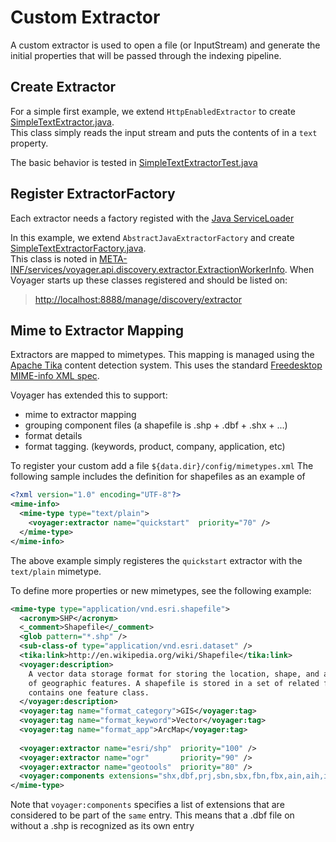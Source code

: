 Custom Extractor
================

A custom extractor is used to open a file (or InputStream) and generate the initial properties
that will be passed through the indexing pipeline.



Create Extractor
----------------
For a simple first example, we extend <code>HttpEnabledExtractor</code> to create [SimpleTextExtractor.java].  
This class simply reads the input stream and puts the contents of in a `text` property.

The basic behavior is tested in [SimpleTextExtractorTest.java]


Register ExtractorFactory
-------------------------
Each extractor needs a factory registed with the [Java ServiceLoader](http://docs.oracle.com/javase/6/docs/api/java/util/ServiceLoader.html)

In this example, we extend <code>AbstractJavaExtractorFactory</code> and create [SimpleTextExtractorFactory.java].  
This class is noted in [META-INF/services/voyager.api.discovery.extractor.ExtractionWorkerInfo](../src/main/resources/META-INF/services/voyager.api.discovery.extractor.ExtractionWorkerInfo).
When Voyager starts up these classes registered and should be listed on:
  >  [http://localhost:8888/manage/discovery/extractor](http://localhost:8888/manage/discovery/extractor)


Mime to Extractor Mapping
-------------------------

Extractors are mapped to mimetypes.  This mapping is managed using the [Apache Tika](http://tika.apache.org/1.4/detection.html)
content detection system.  This uses the standard [Freedesktop MIME-info XML spec](http://standards.freedesktop.org/shared-mime-info-spec/).

Voyager has extended this to support:
  * mime to extractor mapping
  * grouping component files (a shapefile is .shp + .dbf + .shx + ...)
  * format details
  * format tagging.  (keywords, product, company, application, etc)

To register your custom add a file <code>${data.dir}/config/mimetypes.xml</code> The following sample includes 
the definition for shapefiles as an example of 

```xml
<?xml version="1.0" encoding="UTF-8"?>
<mime-info>
  <mime-type type="text/plain">
    <voyager:extractor name="quickstart"  priority="70" />
  </mime-type>
</mime-info>
```

The above example simply registeres the <code>quickstart</code> extractor with the <code>text/plain</code> mimetype.

To define more properties or new mimetypes, see the following example:

```xml
<mime-type type="application/vnd.esri.shapefile">
  <acronym>SHP</acronym>
  <_comment>Shapefile</_comment>
  <glob pattern="*.shp" />
  <sub-class-of type="application/vnd.esri.dataset" />
  <tika:link>http://en.wikipedia.org/wiki/Shapefile</tika:link>
  <voyager:description>
    A vector data storage format for storing the location, shape, and attributes 
    of geographic features. A shapefile is stored in a set of related files and 
    contains one feature class.
  </voyager:description>
  <voyager:tag name="format_category">GIS</voyager:tag>
  <voyager:tag name="format_keyword">Vector</voyager:tag>
  <voyager:tag name="format_app">ArcMap</voyager:tag>
  
  <voyager:extractor name="esri/shp"  priority="100" />
  <voyager:extractor name="ogr"       priority="90" />
  <voyager:extractor name="geotools"  priority="80" />
  <voyager:components extensions="shx,dbf,prj,sbn,sbx,fbn,fbx,ain,aih,ixs,mxs,cpg,atx,xml" />
</mime-type>
```
Note that <code>voyager:components</code> specifies a list of extensions that are considered to be 
part of the `same` entry.  This means that a .dbf file on without a .shp is recognized as its own
entry



[SimpleTextExtractor.java]:        ../src/main/java/voyager/quickstart/extractor/simple/SimpleTextExtractor.java
[SimpleTextExtractorFactory.java]: ../src/main/java/voyager/quickstart/extractor/simple/SimpleTextExtractorFactory.java
[SimpleTextExtractorTest.java]:    ../src/test/java/voyager/quickstart/extractor/simple/SimpleTextExtractorTest.java





